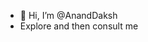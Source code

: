 - 👋 Hi, I’m @AnandDaksh
- Explore and then consult me

<!---
AnandDaksh/AnandDaksh is a ✨ special ✨ repository because its `README.md` (this file) appears on your GitHub profile.
You can click the Preview link to take a look at your changes.
--->
